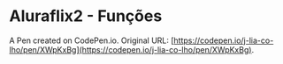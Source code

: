 # Aluraflix2 - Funções

A Pen created on CodePen.io. Original URL: [https://codepen.io/j-lia-co-lho/pen/XWpKxBg](https://codepen.io/j-lia-co-lho/pen/XWpKxBg).


